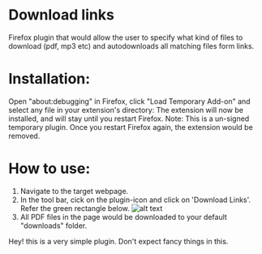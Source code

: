 # Download links
Firefox plugin that would allow the user to specify what kind of files to download (pdf, mp3 etc) and autodownloads all matching files form links.

# Installation:
Open "about:debugging" in Firefox, click "Load Temporary Add-on" and select any file in your extension's directory:
The extension will now be installed, and will stay until you restart Firefox.
Note: This is a un-signed temporary plugin. Once you restart Firefox again, the extension would be removed.

# How to use:
1. Navigate to the target webpage.
2. In the tool bar, cick on the plugin-icon and click on 'Download Links'. Refer the green rectangle below.
![alt text](https://github.com/praboop/downloadlinks/blob/master/screen.png)
3. All PDF files in the page would be downloaded to your default "downloads" folder.

Hey! this is a very simple plugin. Don't expect fancy things in this.
